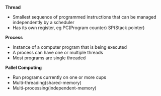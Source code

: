 **Thread**

- Smallest sequence of programmed instructions that can be managed independently by a scheduler
- Has its own register, eg PC(Program counter) SP(Stack pointer)

**Process**

- Instance of a computer program that is being executed
- A process can have one or multiple threads
- Most programs are single threaded

**Pallel Computing**

- Run programs currently on one or more cups
- Multi-threading(shared-memory)
- Multi-processing(independent-memory)
